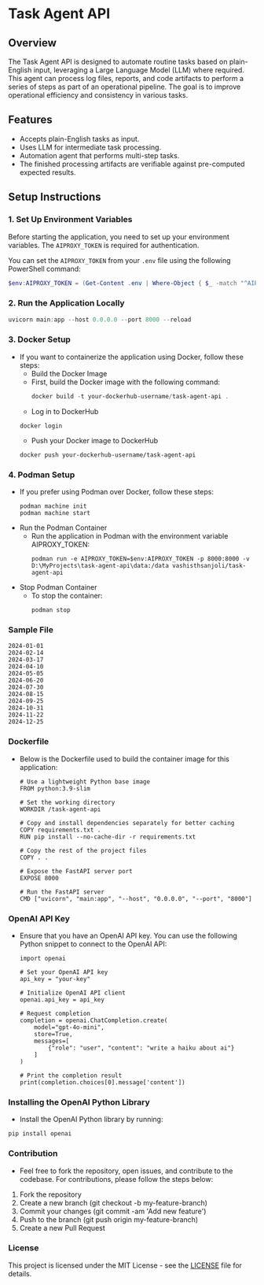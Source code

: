 # Task Agent API

## Overview

The Task Agent API is designed to automate routine tasks based on plain-English input, leveraging a Large Language Model (LLM) where required. This agent can process log files, reports, and code artifacts to perform a series of steps as part of an operational pipeline. The goal is to improve operational efficiency and consistency in various tasks.

## Features
- Accepts plain-English tasks as input.
- Uses LLM for intermediate task processing.
- Automation agent that performs multi-step tasks.
- The finished processing artifacts are verifiable against pre-computed expected results.

## Setup Instructions

### 1. **Set Up Environment Variables**

Before starting the application, you need to set up your environment variables. The `AIPROXY_TOKEN` is required for authentication.

You can set the `AIPROXY_TOKEN` from your `.env` file using the following PowerShell command:

```powershell
$env:AIPROXY_TOKEN = (Get-Content .env | Where-Object { $_ -match "^AIPROXY_TOKEN=" }) -replace "AIPROXY_TOKEN=", ""
```
### 2. **Run the Application Locally**
```powershell
uvicorn main:app --host 0.0.0.0 --port 8000 --reload
```
### 3. **Docker Setup**
- If you want to containerize the application using Docker, follow these steps:
  - Build the Docker Image
  - First, build the Docker image with the following command:
     ```powershell
     docker build -t your-dockerhub-username/task-agent-api .
     ```
  - Log in to DockerHub
  ```
  docker login
  ```
  - Push your Docker image to DockerHub
  ```
  docker push your-dockerhub-username/task-agent-api
  ```
### 4. **Podman Setup**
- If you prefer using Podman over Docker, follow these steps:
  ```
  podman machine init
  podman machine start
  ```
- Run the Podman Container
  - Run the application in Podman with the environment variable AIPROXY_TOKEN:
    ```
    podman run -e AIPROXY_TOKEN=$env:AIPROXY_TOKEN -p 8000:8000 -v D:\MyProjects\task-agent-api\data:/data vashisthsanjoli/task-agent-api
    ```
- Stop Podman Container
  - To stop the container:
    ```
    podman stop
    ```
### Sample File
```
2024-01-01
2024-02-14
2024-03-17
2024-04-10
2024-05-05
2024-06-20
2024-07-30
2024-08-15
2024-09-25
2024-10-31
2024-11-22
2024-12-25
```
### Dockerfile
- Below is the Dockerfile used to build the container image for this application:
  ```
  # Use a lightweight Python base image
  FROM python:3.9-slim
  
  # Set the working directory
  WORKDIR /task-agent-api
  
  # Copy and install dependencies separately for better caching
  COPY requirements.txt .
  RUN pip install --no-cache-dir -r requirements.txt
  
  # Copy the rest of the project files
  COPY . .
  
  # Expose the FastAPI server port
  EXPOSE 8000
  
  # Run the FastAPI server
  CMD ["uvicorn", "main:app", "--host", "0.0.0.0", "--port", "8000"]
  ```
### OpenAI API Key
- Ensure that you have an OpenAI API key. You can use the following Python snippet to connect to the OpenAI API:
  ```
  import openai

  # Set your OpenAI API key
  api_key = "your-key"
  
  # Initialize OpenAI API client
  openai.api_key = api_key
  
  # Request completion
  completion = openai.ChatCompletion.create(
      model="gpt-4o-mini",
      store=True,
      messages=[
          {"role": "user", "content": "write a haiku about ai"}
      ]
  )
  
  # Print the completion result
  print(completion.choices[0].message['content'])
  ```
### Installing the OpenAI Python Library
- Install the OpenAI Python library by running:
```
pip install openai
```
### Contribution
- Feel free to fork the repository, open issues, and contribute to the codebase. For contributions, please follow the steps below:
1. Fork the repository
2. Create a new branch (git checkout -b my-feature-branch)
3. Commit your changes (git commit -am 'Add new feature')
4. Push to the branch (git push origin my-feature-branch)
5. Create a new Pull Request
### License
This project is licensed under the MIT License - see the <a href="https://github.com/Sanjoli04/task-agent-api/blob/main/LICENSE">LICENSE</a> file for details.

